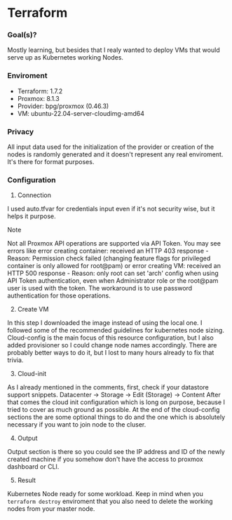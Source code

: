 # Terraform

### Goal(s)?

Mostly learning, but besides that I realy wanted to deploy VMs that would serve up as Kubernetes working Nodes.

### Enviroment

* Terraform: 1.7.2
* Proxmox: 8.1.3
* Provider: bpg/proxmox (0.46.3)
* VM: ubuntu-22.04-server-cloudimg-amd64

### Privacy

All input data used for the initialization of the provider or creation of the nodes is randomly generated and it doesn't represent any real enviroment. It's there for format purposes.

### Configuration

1. Connection
   
I used auto.tfvar for credentials input even if it's not security wise, but it helps it purpose.

> [!NOTE]
> Not all Proxmox API operations are supported via API Token. You may see errors like error creating container: received an HTTP 403 response - Reason: Permission check failed (changing feature flags for privileged container is only allowed for root@pam) or error creating VM: received an HTTP 500 response - Reason: only root can set 'arch' config when using API Token authentication, even when Administrator role or the root@pam user is used with the token. The workaround is to use password authentication for those operations.
   
2. Create VM

In this step I downloaded the image instead of using the local one. I followed some of the recommended guidelines for kubernetes node sizing.
Cloud-config is the main focus of this resource configuration, but I also added provisioner so I could change node names accordingly.
There are probably better ways to do it, but I lost to many hours already to fix that trivia.

3. Cloud-init

As I already mentioned in the comments, first, check if your datastore support snippets. Datacenter -> Storage -> Edit (Storage) -> Content 
After that comes the cloud init configuration which is long on purpose, because I tried to cover as much ground as possible.
At the end of the cloud-config sections the are some optional things to do and the one which is absolutely necessary if you want to join node to the cluser.

4. Output

Output section is there so you could see the IP address and ID of the newly created machine if you somehow don't have the access to proxmox dashboard or CLI.

5. Result

Kubernetes Node ready for some workload.
Keep in mind when you `terraform destroy` enviroment that you also need to delete the working nodes from your master node.
